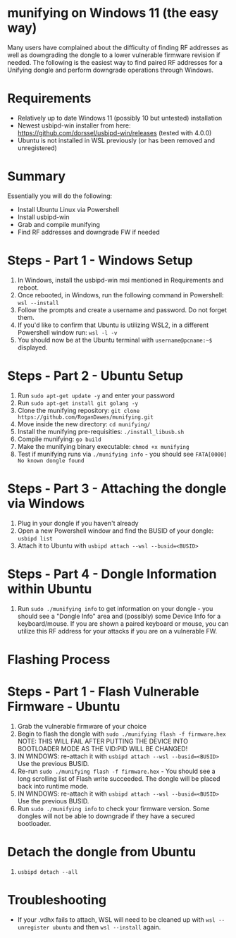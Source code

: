 # munifying on Windows 11 (the easy way)

Many users have complained about the difficulty of finding RF addresses as well as downgrading the dongle to a lower vulnerable firmware revision if needed.  The following is the easiest way to find paired RF addresses for a Unifying dongle and perform downgrade operations through Windows.

# Requirements
- Relatively up to date Windows 11 (possibly 10 but untested) installation
- Newest usbipd-win installer from here: https://github.com/dorssel/usbipd-win/releases (tested with 4.0.0)
- Ubuntu is not installed in WSL previously (or has been removed and unregistered)

# Summary
Essentially you will do the following:
- Install Ubuntu Linux via Powershell
- Install usbipd-win
- Grab and compile munifying
- Find RF addresses and downgrade FW if needed

# Steps - Part 1 - Windows Setup

1) In Windows, install the usbipd-win msi mentioned in Requirements and reboot.
2) Once rebooted, in Windows, run the following command in Powershell: ```wsl --install```
3) Follow the prompts and create a username and password.  Do not forget them.
4) If you'd like to confirm that Ubuntu is utilizing WSL2, in a different Powershell window run: ```wsl -l -v```
6) You should now be at the Ubuntu terminal with ```username@pcname:~$``` displayed.

# Steps - Part 2 - Ubuntu Setup
1) Run ```sudo apt-get update -y``` and enter your password
2) Run ```sudo apt-get install git golang -y```
3) Clone the munifying repository: ```git clone https://github.com/RoganDawes/munifying.git```
4) Move inside the new directory: ```cd munifying/```
5) Install the munifying pre-requisities: ```./install_libusb.sh```
6) Compile munifying: ```go build```
7) Make the munifying binary executable: ```chmod +x munifying```
8) Test if munifying runs via ```./munifying info``` - you should see ```FATA[0000] No known dongle found```

# Steps - Part 3 - Attaching the dongle via Windows
1) Plug in your dongle if you haven't already
2) Open a new Powershell window and find the BUSID of your dongle: ```usbipd list```
3) Attach it to Ubuntu with ```usbipd attach --wsl --busid=<BUSID>```

# Steps - Part 4 - Dongle Information within Ubuntu
1) Run ```sudo ./munifying info``` to get information on your dongle - you should see a "Dongle Info" area and (possibly) some Device Info for a keyboard/mouse.  If you are shown a paired keyboard or mouse, you can utilize this RF address for your attacks if you are on a vulnerable FW.


# Flashing Process

# Steps - Part 1 - Flash Vulnerable Firmware - Ubuntu
1) Grab the vulnerable firmware of your choice
2) Begin to flash the dongle with ```sudo ./munifying flash -f firmware.hex``` NOTE: THIS WILL FAIL AFTER PUTTING THE DEVICE INTO BOOTLOADER MODE AS THE VID:PID WILL BE CHANGED!
3) IN WINDOWS: re-attach it with ```usbipd attach --wsl --busid=<BUSID>```  Use the previous BUSID.
4) Re-run ```sudo ./munifying flash -f firmware.hex``` - You should see a long scrolling list of Flash write succeeded.  The dongle will be placed back into runtime mode.
5) IN WINDOWS: re-attach it with ```usbipd attach --wsl --busid=<BUSID>```  Use the previous BUSID.
6) Run ```sudo ./munifying info``` to check your firmware version.  Some dongles will not be able to downgrade if they have a secured bootloader.

# Detach the dongle from Ubuntu
1) ```usbipd detach --all```

# Troubleshooting
- If your .vdhx fails to attach, WSL will need to be cleaned up with ```wsl --unregister ubuntu``` and then ```wsl --install``` again.
